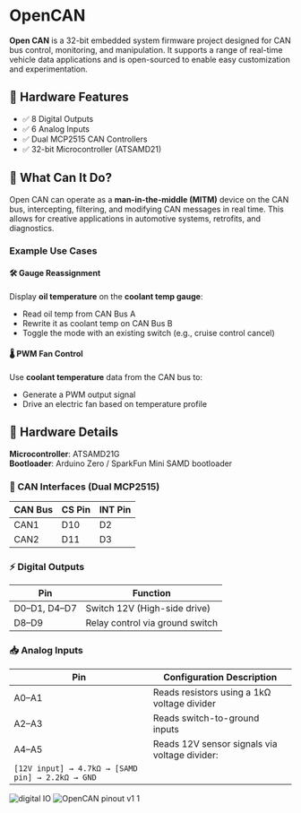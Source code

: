 # OpenCAN

**Open CAN** is a 32-bit embedded system firmware project designed for CAN bus control, monitoring, and manipulation. It supports a range of real-time vehicle data applications and is open-sourced to enable easy customization and experimentation.

## 🔧 Hardware Features

- ✅ 8 Digital Outputs  
- ✅ 6 Analog Inputs  
- ✅ Dual MCP2515 CAN Controllers  
- ✅ 32-bit Microcontroller (ATSAMD21)

## 🚗 What Can It Do?

Open CAN can operate as a **man-in-the-middle (MITM)** device on the CAN bus, intercepting, filtering, and modifying CAN messages in real time. This allows for creative applications in automotive systems, retrofits, and diagnostics.

### Example Use Cases

#### 🛠 Gauge Reassignment
Display **oil temperature** on the **coolant temp gauge**:
- Read oil temp from CAN Bus A
- Rewrite it as coolant temp on CAN Bus B
- Toggle the mode with an existing switch (e.g., cruise control cancel)

#### 🌡 PWM Fan Control
Use **coolant temperature** data from the CAN bus to:
- Generate a PWM output signal
- Drive an electric fan based on temperature profile

## 🔧 Hardware Details

**Microcontroller**: ATSAMD21G  
**Bootloader**: Arduino Zero / SparkFun Mini SAMD bootloader  

### 🚌 CAN Interfaces (Dual MCP2515)
| CAN Bus | CS Pin | INT Pin |
|---------|--------|---------|
| CAN1    | D10    | D2      |
| CAN2    | D11    | D3      |

### ⚡ Digital Outputs
| Pin        | Function                        |
|------------|---------------------------------|
| D0–D1, D4–D7 | Switch 12V (High-side drive)     |
| D8–D9      | Relay control via ground switch |

### 📥 Analog Inputs
| Pin   | Configuration Description                                                             |
|--------|----------------------------------------------------------------------------------------|
| A0–A1 | Reads resistors using a 1kΩ voltage divider                                            |
| A2–A3 | Reads switch-to-ground inputs                                                         |
| A4–A5 | Reads 12V sensor signals via voltage divider:  
`[12V input] → 4.7kΩ → [SAMD pin] → 2.2kΩ → GND` |

![digital IO](https://github.com/user-attachments/assets/9faa2da8-8e4c-43a7-91cf-a10a13ae3909)
![OpenCAN pinout v1 1](https://github.com/user-attachments/assets/2a63f51d-138e-461c-a77b-e0cef9ffa55e)
